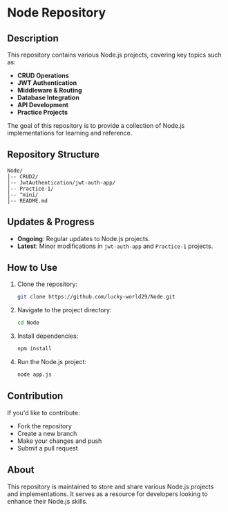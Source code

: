 

# Node Repository  

## Description  
This repository contains various Node.js projects, covering key topics such as:  
- **CRUD Operations**  
- **JWT Authentication**  
- **Middleware & Routing**  
- **Database Integration**  
- **API Development**  
- **Practice Projects**  

The goal of this repository is to provide a collection of Node.js implementations for learning and reference.  

## Repository Structure  
```
Node/
│-- CRUD2/
│-- JwtAuthentication/jwt-auth-app/
│-- Practice-1/
│-- ^mini/
│-- README.md
```

## Updates & Progress  
- **Ongoing**: Regular updates to Node.js projects.  
- **Latest**: Minor modifications in `jwt-auth-app` and `Practice-1` projects.  

## How to Use  
1. Clone the repository:  
   ```bash
   git clone https://github.com/lucky-world29/Node.git
   ```
2. Navigate to the project directory:  
   ```bash
   cd Node
   ```
3. Install dependencies:  
   ```bash
   npm install
   ```
4. Run the Node.js project:  
   ```bash
   node app.js
   ```

## Contribution  
If you'd like to contribute:  
- Fork the repository  
- Create a new branch  
- Make your changes and push  
- Submit a pull request  

## About  
This repository is maintained to store and share various Node.js projects and implementations. It serves as a resource for developers looking to enhance their Node.js skills.

  


